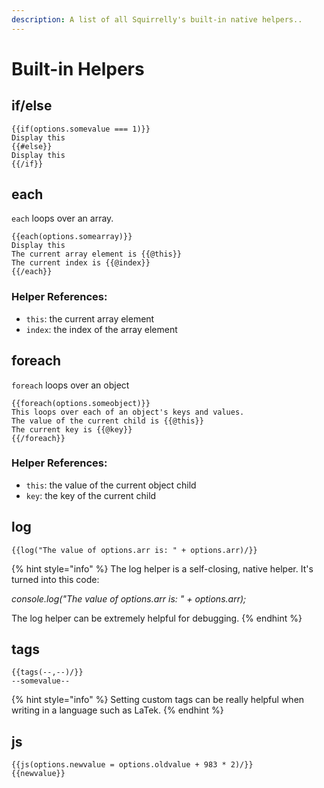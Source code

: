 ```yaml
---
description: A list of all Squirrelly's built-in native helpers..
---
```


# Built-in Helpers

## if/else

```text
{{if(options.somevalue === 1)}}
Display this
{{#else}}
Display this
{{/if}}
```

## each

`each` loops over an array.

```text
{{each(options.somearray)}}
Display this
The current array element is {{@this}}
The current index is {{@index}}
{{/each}}
```

### Helper References:

* `this`: the current array element
* `index`: the index of the array element

## foreach

`foreach` loops over an object

```text
{{foreach(options.someobject)}}
This loops over each of an object's keys and values.
The value of the current child is {{@this}}
The current key is {{@key}}
{{/foreach}}
```

### Helper References:

* `this`: the value of the current object child
* `key`: the key of the current child

## log

```text
{{log("The value of options.arr is: " + options.arr)/}}
```

{% hint style="info" %}
The log helper is a self-closing, native helper. It's turned into this code:

_console.log\("The value of options.arr is: " + options.arr\);_

The log helper can be extremely helpful for debugging.
{% endhint %}

## tags

```text
{{tags(--,--)/}}
--somevalue--
```

{% hint style="info" %}
Setting custom tags can be really helpful when writing in a language such as LaTek.
{% endhint %}

## js

```text
{{js(options.newvalue = options.oldvalue + 983 * 2)/}}
{{newvalue}}
```


